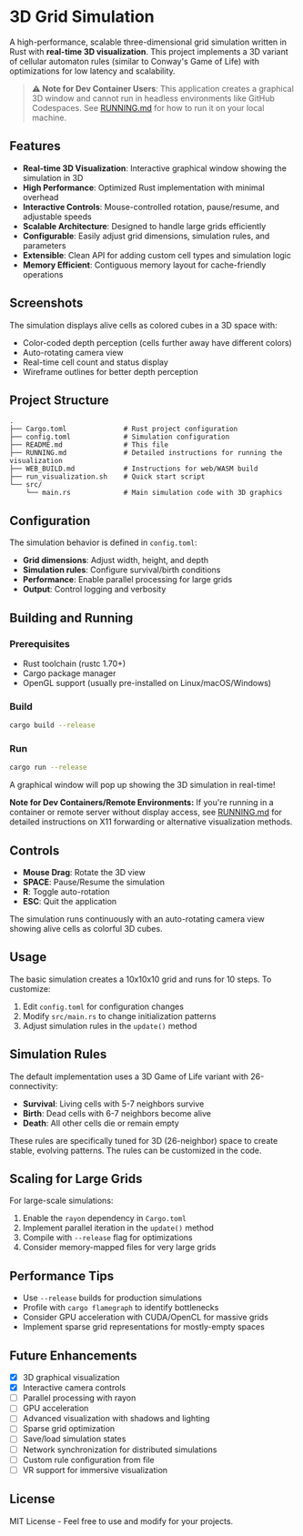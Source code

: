 # 3D Grid Simulation

A high-performance, scalable three-dimensional grid simulation written in Rust with **real-time 3D visualization**. This project implements a 3D variant of cellular automaton rules (similar to Conway's Game of Life) with optimizations for low latency and scalability.

> **⚠️ Note for Dev Container Users**: This application creates a graphical 3D window and cannot run in headless environments like GitHub Codespaces. See [RUNNING.md](RUNNING.md) for how to run it on your local machine.

## Features

- **Real-time 3D Visualization**: Interactive graphical window showing the simulation in 3D
- **High Performance**: Optimized Rust implementation with minimal overhead
- **Interactive Controls**: Mouse-controlled rotation, pause/resume, and adjustable speeds
- **Scalable Architecture**: Designed to handle large grids efficiently
- **Configurable**: Easily adjust grid dimensions, simulation rules, and parameters
- **Extensible**: Clean API for adding custom cell types and simulation logic
- **Memory Efficient**: Contiguous memory layout for cache-friendly operations

## Screenshots

The simulation displays alive cells as colored cubes in a 3D space with:
- Color-coded depth perception (cells further away have different colors)
- Auto-rotating camera view
- Real-time cell count and status display
- Wireframe outlines for better depth perception

## Project Structure

```
.
├── Cargo.toml              # Rust project configuration
├── config.toml             # Simulation configuration
├── README.md               # This file
├── RUNNING.md              # Detailed instructions for running the visualization
├── WEB_BUILD.md            # Instructions for web/WASM build
├── run_visualization.sh    # Quick start script
└── src/
    └── main.rs             # Main simulation code with 3D graphics
```

## Configuration

The simulation behavior is defined in `config.toml`:

- **Grid dimensions**: Adjust width, height, and depth
- **Simulation rules**: Configure survival/birth conditions
- **Performance**: Enable parallel processing for large grids
- **Output**: Control logging and verbosity

## Building and Running

### Prerequisites

- Rust toolchain (rustc 1.70+)
- Cargo package manager
- OpenGL support (usually pre-installed on Linux/macOS/Windows)

### Build

```bash
cargo build --release
```

### Run

```bash
cargo run --release
```

A graphical window will pop up showing the 3D simulation in real-time!

**Note for Dev Containers/Remote Environments:**
If you're running in a container or remote server without display access, see [RUNNING.md](RUNNING.md) for detailed instructions on X11 forwarding or alternative visualization methods.

## Controls

- **Mouse Drag**: Rotate the 3D view
- **SPACE**: Pause/Resume the simulation
- **R**: Toggle auto-rotation
- **ESC**: Quit the application

The simulation runs continuously with an auto-rotating camera view showing alive cells as colorful 3D cubes.

## Usage

The basic simulation creates a 10x10x10 grid and runs for 10 steps. To customize:

1. Edit `config.toml` for configuration changes
2. Modify `src/main.rs` to change initialization patterns
3. Adjust simulation rules in the `update()` method

## Simulation Rules

The default implementation uses a 3D Game of Life variant with 26-connectivity:

- **Survival**: Living cells with 5-7 neighbors survive
- **Birth**: Dead cells with 6-7 neighbors become alive
- **Death**: All other cells die or remain empty

These rules are specifically tuned for 3D (26-neighbor) space to create stable, evolving patterns. The rules can be customized in the code.

## Scaling for Large Grids

For large-scale simulations:

1. Enable the `rayon` dependency in `Cargo.toml`
2. Implement parallel iteration in the `update()` method
3. Compile with `--release` flag for optimizations
4. Consider memory-mapped files for very large grids

## Performance Tips

- Use `--release` builds for production simulations
- Profile with `cargo flamegraph` to identify bottlenecks
- Consider GPU acceleration with CUDA/OpenCL for massive grids
- Implement sparse grid representations for mostly-empty spaces

## Future Enhancements

- [x] 3D graphical visualization
- [x] Interactive camera controls
- [ ] Parallel processing with rayon
- [ ] GPU acceleration
- [ ] Advanced visualization with shadows and lighting
- [ ] Sparse grid optimization
- [ ] Save/load simulation states
- [ ] Network synchronization for distributed simulations
- [ ] Custom rule configuration from file
- [ ] VR support for immersive visualization

## License

MIT License - Feel free to use and modify for your projects.
